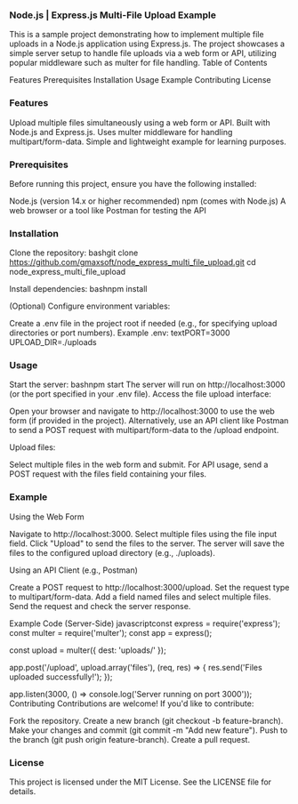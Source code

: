 ### Node.js | Express.js Multi-File Upload Example

This is a sample project demonstrating how to implement multiple file uploads in a Node.js application using Express.js. The project showcases a simple server setup to handle file uploads via a web form or API, utilizing popular middleware such as multer for file handling.
Table of Contents

Features
Prerequisites
Installation
Usage
Example
Contributing
License

### Features

Upload multiple files simultaneously using a web form or API.
Built with Node.js and Express.js.
Uses multer middleware for handling multipart/form-data.
Simple and lightweight example for learning purposes.

### Prerequisites
Before running this project, ensure you have the following installed:

Node.js (version 14.x or higher recommended)
npm (comes with Node.js)
A web browser or a tool like Postman for testing the API

### Installation

Clone the repository:
bashgit clone https://github.com/gmaxsoft/node_express_multi_file_upload.git
cd node_express_multi_file_upload

Install dependencies:
bashnpm install

(Optional) Configure environment variables:

Create a .env file in the project root if needed (e.g., for specifying upload directories or port numbers).
Example .env:
textPORT=3000
UPLOAD_DIR=./uploads


### Usage

Start the server:
bashnpm start
The server will run on http://localhost:3000 (or the port specified in your .env file).
Access the file upload interface:

Open your browser and navigate to http://localhost:3000 to use the web form (if provided in the project).
Alternatively, use an API client like Postman to send a POST request with multipart/form-data to the /upload endpoint.


Upload files:

Select multiple files in the web form and submit.
For API usage, send a POST request with the files field containing your files.



### Example
Using the Web Form

Navigate to http://localhost:3000.
Select multiple files using the file input field.
Click "Upload" to send the files to the server.
The server will save the files to the configured upload directory (e.g., ./uploads).

Using an API Client (e.g., Postman)

Create a POST request to http://localhost:3000/upload.
Set the request type to multipart/form-data.
Add a field named files and select multiple files.
Send the request and check the server response.

Example Code (Server-Side)
javascriptconst express = require('express');
const multer = require('multer');
const app = express();

const upload = multer({ dest: 'uploads/' });

app.post('/upload', upload.array('files'), (req, res) => {
  res.send('Files uploaded successfully!');
});

app.listen(3000, () => console.log('Server running on port 3000'));
Contributing
Contributions are welcome! If you'd like to contribute:

Fork the repository.
Create a new branch (git checkout -b feature-branch).
Make your changes and commit (git commit -m "Add new feature").
Push to the branch (git push origin feature-branch).
Create a pull request.

### License
This project is licensed under the MIT License. See the LICENSE file for details.
